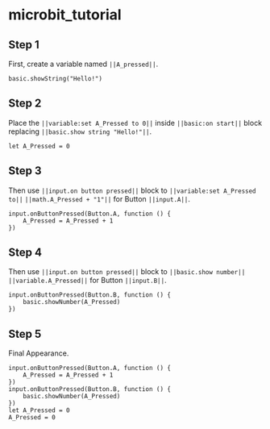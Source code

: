 # microbit_tutorial

## Step 1

First, create a variable named ``||A_pressed||``.
```template
basic.showString("Hello!")
```

## Step 2

Place the ``||variable:set A_Pressed to 0||`` inside ``||basic:on start||`` block replacing ``||basic.show string "Hello!"||``.

```blocks
let A_Pressed = 0
```

## Step 3

Then use ``||input.on button pressed||`` block to ``||variable:set A_Pressed to||`` ``||math.A_Pressed + "1"||``  for Button ``||input.A||``.

```blocks
input.onButtonPressed(Button.A, function () {
    A_Pressed = A_Pressed + 1
})  
```

## Step 4

Then use ``||input.on button pressed||`` block to ``||basic.show number||`` ``||variable.A_Pressed||`` for Button ``||input.B||``.

```blocks
input.onButtonPressed(Button.B, function () {
    basic.showNumber(A_Pressed)
})
```

## Step 5

Final Appearance.

```blocks
input.onButtonPressed(Button.A, function () {
    A_Pressed = A_Pressed + 1
})
input.onButtonPressed(Button.B, function () {
    basic.showNumber(A_Pressed)
})
let A_Pressed = 0
A_Pressed = 0
```